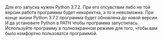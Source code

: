 Для его запуска нужен Python 3.7.2. При его отсувствии либо не той версии работа программы будет некоректна, а то и невозможна.  При конце жизни Python 3.7.2 программа будет обновлена до новой версии. 
И да установите Python  в PATH чтобы программа запустилась. Используйте программу в полноэкранном режиме для того, чтобы  вам было комфортно пользоватся программой.
